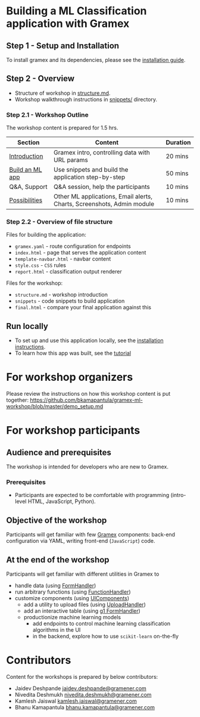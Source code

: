 Building a ML Classification application with Gramex
====================================

## Step 1 - Setup and Installation

To install gramex and its dependencies, please see the [installation guide](install.md).

## Step 2 - Overview

- Structure of workshop in [structure.md](structure.md).
- Workshop walkthrough instructions in [snippets/](snippets/) directory.

### Step 2.1 - Workshop Outline

The workshop content is prepared for 1.5 hrs.

| Section | Content | Duration |
| ------- | ------- | -------- |
| [Introduction](structure.md#introduction) | Gramex intro, controlling data with URL params | 20 mins|
| [Build an ML app](structure.md#snippets) | Use snippets and build the application step-by-step | 50 mins |
| Q&A, Support | Q&A session, help the participants | 10 mins |
| [Possibilities](structure.md#possibilities) | Other ML applications, Email alerts, Charts, Screenshots, Admin module | 10 mins |

### Step 2.2 - Overview of file structure

Files for building the application:

- `gramex.yaml`           - route configuration for endpoints
- `index.html`            - page that serves the application content
- `template-navbar.html`  - navbar content
- `style.css`             - `CSS` rules
- `report.html`           - classification output renderer

Files for the workshop:

- `structure.md` - workshop introduction
- `snippets`     - code snippets to build application
- `final.html`   - compare your final application against this

## Run locally

* To set up and use this application locally, see the [installation instructions](demo_setup.md).
* To learn how this app was built, see the [tutorial](tutorial.md)

# For workshop organizers

Please review the instructions on how this workshop content is put together: https://github.com/bkamapantula/gramex-ml-workshop/blob/master/demo_setup.md

# For workshop participants

## Audience and prerequisites

The workshop is intended for developers who are new to Gramex.

### Prerequisites

- Participants are expected to be comfortable with programming (intro-level HTML, JavaScript, Python).

## Objective of the workshop

Participants will get familiar with few [Gramex](https://learn.gramener.com/guide/) components: back-end configuration via YAML, writing front-end (`JavaScript`) code.

## At the end of the workshop

Participants will get familiar with different utilities in Gramex to

- handle data (using [FormHandler](https://learn.gramener.com/guide/formhandler/))
- run arbitrary functions (using [FunctionHandler](https://learn.gramener.com/guide/formhandler/))
- customize components (using [UIComponents](https://learn.gramener.com/guide/uicomponents/))
  - add a utility to upload files (using [UploadHandler](https://learn.gramener.com/guide/uploadhandler/))
  - add an interactive table (using [g1 FormHandler](https://learn.gramener.com/guide/g1/formhandler))
  - productionize machine learning models
    - add endpoints to control machine learning classification algorithms in the UI
    - in the backend, explore how to use `scikit-learn` on-the-fly

# Contributors

Content for the workshops is prepared by below contributors:

- Jaidev Deshpande <jaidev.deshpande@gramener.com>
- Nivedita Deshmukh <nivedita.deshmukh@gramener.com>
- Kamlesh Jaiswal <kamlesh.jaiswal@gramener.com>
- Bhanu Kamapantula <bhanu.kamapantula@gramener.com>
